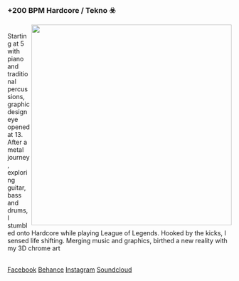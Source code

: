 ### +200 BPM Hardcore / Tekno ☣️ 
<a href="https://www.instagram.com/bayremlikebayrem/" target="_blank"><img src="https://i.imgur.com/eKy5y6d.png" width=450 align="right"/></a>
<p align="left">
</br>
Starting at 5 with piano and traditional percussions, graphic design eye opened at 13. After a metal journey, exploring guitar, bass and drums, I stumbled onto Hardcore while playing League of Legends. Hooked by the kicks, I sensed life shifting. Merging music and graphics, birthed a new reality with my 3D chrome art</p>
</br>
<a href="https://www.facebook.com/HHHHHHHHHHHHHHHHHHHHHHHHHHHHHHHHHHHHHHHHHHHHHHHHXD/" target=”_blank”>Facebook</a>
<a href="https://behance.net/bayremtrabelsi" target=”_blank”>Behance</a>
<a href="https://www.instagram.com/bayremlikebayrem/" target=”_blank”>Instagram</a>
<a href="https://soundcloud.com/exod_starz" target=”_blank”>Soundcloud</a>
